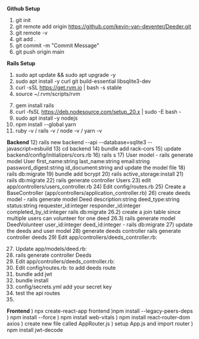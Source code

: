 **Github Setup**
1) git init
2) git remote add origin https://github.com/kevin-van-deventer/Deeder.git
3) git remote -v
4) git add .
5) git commit -m "Commit Message"
6) git push origin main

**Rails Setup**
1) sudo apt update && sudo apt upgrade -y
2) sudo apt install -y curl git build-essential libsqlite3-dev
3) curl -sSL https://get.rvm.io | bash -s stable
4) source ~/.rvm/scripts/rvm
<!-- 5) rvm install ruby
6) rvm use ruby --default -->
7) gem install rails
8) curl -fsSL https://deb.nodesource.com/setup_20.x | sudo -E bash -
9) sudo apt install -y nodejs
10) npm install --global yarn
11) ruby -v / rails -v / node -v / yarn -v

**Backend**
12) rails new backend --api --database=sqlite3 --javascript=esbuild
13) cd backend
14) bundle add rack-cors
15) update backend/config/initializers/cors.rb
16) rails s
17) User model - rails generate model User first_name:string last_name:string email:string password_digest:string id_document:string and update the model file
18) rails db:migrate
19) bundle add bcrypt
20) rails active_storage:install
21) rails db:migrate
22) rails generate controller Users
23) edit app/controllers/users_controller.rb
24) Edit config/routes.rb
25) Create a BaseController (app/controllers/application_controller.rb)
26) create deeds model - rails generate model Deed description:string deed_type:string status:string requester_id:integer responder_id:integer  completed_by_id:integer
rails db:migrate
26.2) create a join table since multiple users can volunteer for one deed
26.3) rails generate model DeedVolunteer user_id:integer deed_id:integer - rails db:migrate
27) update the deeds and user model
28) generate deeds controller rails generate controller deeds
29) Edit app/controllers/deeds_controller.rb:


27) Update app/models/deed.rb:
28) rails generate controller Deeds
29) Edit app/controllers/deeds_controller.rb:
30) Edit config/routes.rb: to add deeds route
31) bundle add jwt
32) bundle install
33) config/secrets.yml add your secret key
34) test the api routes
35) 


**Frontend**
) npx create-react-app frontend
)npm install --legacy-peers-deps
) npm install --force
) npm install web-vitals
) npm install react-router-dom axios
) create new file called AppRouter.js
) setup App.js and import router
) npm install jwt-decode

